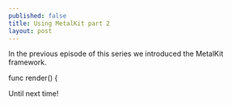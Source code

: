 ```yaml
---
published: false
title: Using MetalKit part 2
layout: post
---
```

In the previous episode of this series we introduced the MetalKit framework.

func render() {


Until next time!